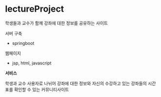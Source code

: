 # lectureProject
학생들과 교수가 함께 강좌에 대한 정보를 공유하는 사이트

서버 구축
- springboot

웹페이지
- jsp, html, javascript

**서비스**

학생과 교수 사용자로 나뉘어 강좌에 대한 정보와 자신의 수강하고 있는 강좌들의 시간표를 확인할 수 있는 커뮤니티사이트
